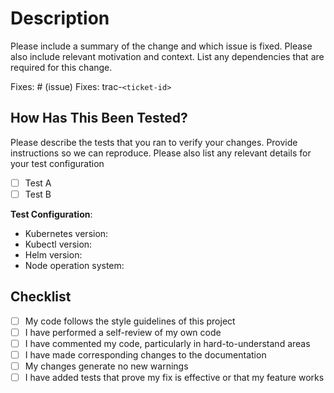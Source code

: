 # Description

Please include a summary of the change and which issue is fixed. Please also include relevant motivation and context. List any dependencies that are required for this change.

Fixes: # (issue)
Fixes: trac-`<ticket-id>`

## How Has This Been Tested?

Please describe the tests that you ran to verify your changes. Provide instructions so we can reproduce. Please also list any relevant details for your test configuration

- [ ] Test A
- [ ] Test B

**Test Configuration**:

- Kubernetes version:
- Kubectl version:
- Helm version:
- Node operation system:

## Checklist

- [ ] My code follows the style guidelines of this project
- [ ] I have performed a self-review of my own code
- [ ] I have commented my code, particularly in hard-to-understand areas
- [ ] I have made corresponding changes to the documentation
- [ ] My changes generate no new warnings
- [ ] I have added tests that prove my fix is effective or that my feature works
